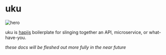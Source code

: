 # uku

![hero](http://cl.ly/image/0n3o0v2U233X/green-turtle-maui-hawaii-256054.jpg)

uku is [hapijs](http://hapijs.com/) boilerplate for slinging together an API, microservice, or what-have-you.

*these docs will be fleshed out more fully in the near future*
